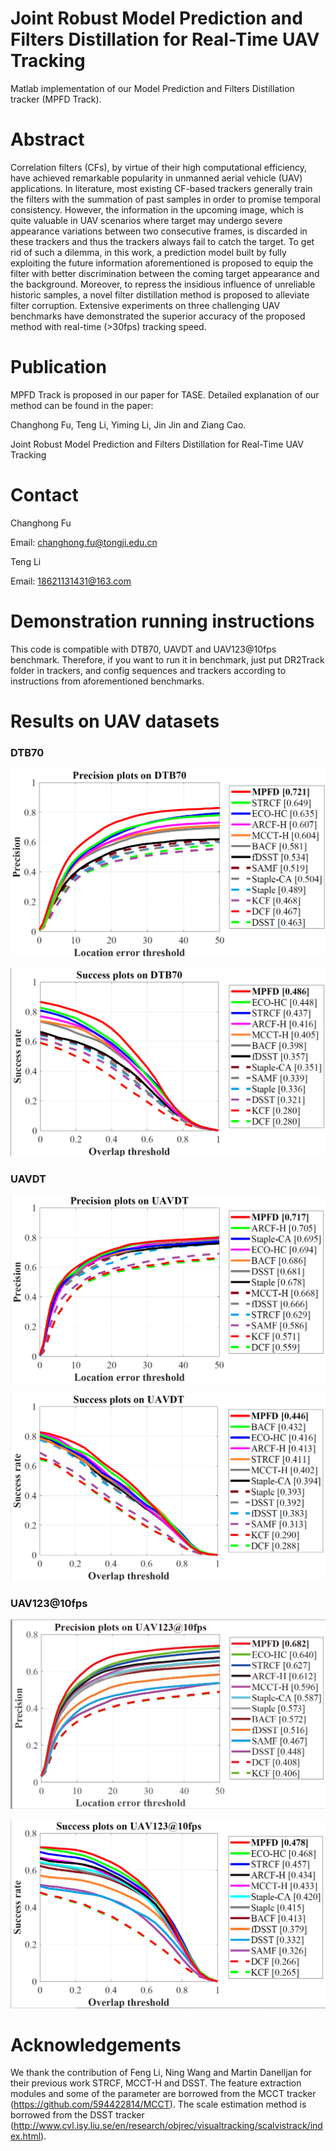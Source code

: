 # Joint Robust Model Prediction and Filters Distillation for Real-Time UAV Tracking

Matlab implementation of our Model Prediction and Filters Distillation tracker (MPFD Track).

# Abstract

Correlation filters (CFs), by virtue of their high computational efficiency, have achieved remarkable popularity in unmanned aerial vehicle (UAV) applications. In literature, most existing CF-based trackers generally train the filters with the summation of past samples in order to promise temporal consistency. However, the information in the upcoming image, which is quite valuable in UAV scenarios where target may undergo severe appearance variations between two consecutive frames, is discarded in these trackers and thus the trackers always fail to catch the target. To get rid of such a dilemma, in this work, a prediction model built by fully exploiting the future information aforementioned is proposed to equip the filter with better discrimination between the coming target appearance and the background. Moreover, to repress the insidious influence of unreliable historic samples, a novel filter distillation method is proposed to alleviate filter corruption. Extensive experiments on three challenging UAV benchmarks have demonstrated the superior accuracy of the proposed method with real-time (>30fps) tracking speed.

# Publication

MPFD Track is proposed in our paper for TASE. Detailed explanation of our method can be found in the paper:

Changhong Fu, Teng Li,  Yiming Li,  Jin Jin and Ziang Cao.

Joint Robust Model Prediction and Filters Distillation for Real-Time UAV Tracking

# Contact

Changhong Fu

Email: [changhong.fu@tongji.edu.cn](mailto:changhong.fu@tongji.edu.cn)

Teng Li

Email:  18621131431@163.com

# Demonstration running instructions

This code is compatible with  DTB70, UAVDT and UAV123@10fps benchmark. Therefore, if you want to run it in benchmark, just put DR2Track folder in trackers, and config sequences and trackers according to instructions from aforementioned benchmarks. 

# Results on UAV datasets

### DTB70

![](results_OPE/DTB70/error.png)



![](results_OPE/DTB70/overlap.png)



### UAVDT

![](results_OPE/UAVDT/error.png)



![](results_OPE/UAVDT/overlap.png)





### UAV123@10fps

![](results_OPE/UAV123_10fps/error.png)



![](results_OPE/UAV123_10fps/overlap.png)





# Acknowledgements

We thank the contribution of  Feng Li, Ning Wang and Martin Danelljan for their previous work STRCF,  MCCT-H and DSST.  The feature extraction modules and some of the parameter are borrowed from the MCCT tracker (https://github.com/594422814/MCCT). The scale estimation method is borrowed from the DSST tracker (http://www.cvl.isy.liu.se/en/research/objrec/visualtracking/scalvistrack/index.html).
